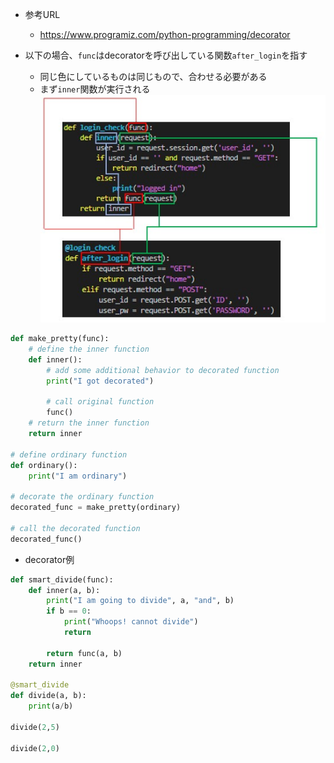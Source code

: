 - 参考URL
  - https://www.programiz.com/python-programming/decorator

- 以下の場合、`func`はdecoratorを呼び出している関数`after_login`を指す
  - 同じ色にしているものは同じもので、合わせる必要がある
  - まず`inner`関数が実行される  
    ![decorator](image/decorator.jpg)


~~~python
def make_pretty(func):
    # define the inner function 
    def inner():
        # add some additional behavior to decorated function
        print("I got decorated")

        # call original function
        func()
    # return the inner function
    return inner

# define ordinary function
def ordinary():
    print("I am ordinary")
    
# decorate the ordinary function
decorated_func = make_pretty(ordinary)

# call the decorated function
decorated_func()
~~~

- decorator例
~~~python
def smart_divide(func):
    def inner(a, b):
        print("I am going to divide", a, "and", b)
        if b == 0:
            print("Whoops! cannot divide")
            return

        return func(a, b)
    return inner

@smart_divide
def divide(a, b):
    print(a/b)

divide(2,5)

divide(2,0)
~~~
